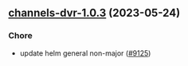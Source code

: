 

## [channels-dvr-1.0.3](https://github.com/truecharts/charts/compare/channels-dvr-1.0.2...channels-dvr-1.0.3) (2023-05-24)

### Chore

- update helm general non-major ([#9125](https://github.com/truecharts/charts/issues/9125))
  
  